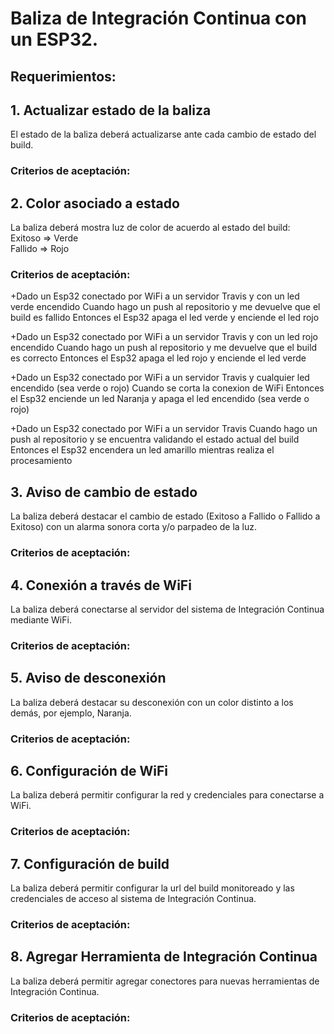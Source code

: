 # Baliza de Integración Continua con un ESP32.

## Requerimientos:

## 1. Actualizar estado de la baliza  
El estado de la baliza deberá actualizarse ante cada cambio de estado del build.

### Criterios de aceptación:

## 2. Color asociado a estado  
La baliza deberá mostra luz de color de acuerdo al estado del build:  
Exitoso => Verde  
Fallido => Rojo  

### Criterios de aceptación:  

+Dado un Esp32 conectado por WiFi a un servidor Travis y con un led verde encendido
Cuando hago un push al repositorio y me devuelve que el build es fallido
Entonces el Esp32 apaga el led verde y enciende el led rojo

+Dado un Esp32 conectado por WiFi a un servidor Travis y con un led rojo encendido
Cuando hago un push al repositorio y me devuelve que el build es correcto
Entonces el Esp32 apaga el led rojo y enciende el led verde

+Dado un Esp32 conectado por WiFi a un servidor Travis y cualquier led encendido (sea verde o rojo)
Cuando se corta la conexion de WiFi
Entonces el Esp32 enciende un led Naranja y apaga el led encendido (sea verde o rojo)

+Dado un Esp32 conectado por WiFi a un servidor Travis
Cuando hago un push al repositorio y se encuentra validando el estado actual del build
Entonces el Esp32 encendera un led amarillo mientras realiza el procesamiento


## 3. Aviso de cambio de estado    
La baliza deberá destacar el cambio de estado (Exitoso a Fallido o Fallido a Exitoso) con un alarma sonora corta y/o parpadeo de la luz.

### Criterios de aceptación:

## 4. Conexión a través de WiFi    
La baliza deberá conectarse al servidor del sistema de Integración Continua mediante WiFi.

### Criterios de aceptación:

## 5. Aviso de desconexión  
La baliza deberá destacar su desconexión con un color distinto a los demás, por ejemplo, Naranja.

### Criterios de aceptación:

## 6. Configuración de WiFi     
La baliza deberá permitir configurar la red y credenciales para conectarse a WiFi.

### Criterios de aceptación:

## 7. Configuración de build      
La baliza deberá permitir configurar la url del build monitoreado y las credenciales de acceso al sistema de Integración Continua.  

### Criterios de aceptación:

## 8. Agregar Herramienta de Integración Continua    
La baliza deberá permitir agregar conectores para nuevas herramientas de Integración Continua.

### Criterios de aceptación:
